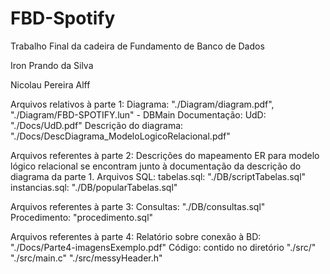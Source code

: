 # FBD-Spotify
Trabalho Final da cadeira de Fundamento de Banco de Dados


Iron Prando da Silva

Nicolau Pereira Alff


Arquivos relativos à parte 1:
	Diagrama: "./Diagram/diagram.pdf", "./Diagram/FBD-SPOTIFY.lun" - DBMain
	Documentação: 
		UdD: "./Docs/UdD.pdf"
		Descrição do diagrama: "./Docs/DescDiagrama_ModeloLogicoRelacional.pdf"
		
		
		
Arquivos referentes à parte 2:
	Descrições do mapeamento ER para modelo lógico relacional se encontram junto à documentação da descrição do diagrama da parte 1.
	Arquivos SQL:
		tabelas.sql: "./DB/scriptTabelas.sql"
		instancias.sql: "./DB/popularTabelas.sql"
		
		
		
Arquivos referentes à parte 3:
	Consultas: "./DB/consultas.sql"
	Procedimento: "procedimento.sql"
	
	
	
Arquivos referentes à parte 4:
	Relatório sobre conexão à BD: "./Docs/Parte4-imagensExemplo.pdf"
	Código: contido no diretório "./src/"
		"./src/main.c"
		"./src/messyHeader.h"
